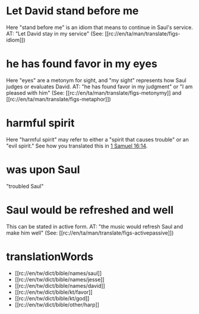 # Let David stand before me

Here "stand before me" is an idiom that means to continue in Saul's service. AT: "Let David stay in my service" (See: [[rc://en/ta/man/translate/figs-idiom]])

# he has found favor in my eyes

Here "eyes" are a metonym for sight, and "my sight" represents how Saul judges or evaluates David. AT: "he has found favor in my judgment" or "I am pleased with him" (See: [[rc://en/ta/man/translate/figs-metonymy]] and [[rc://en/ta/man/translate/figs-metaphor]])

# harmful spirit

Here "harmful spirit" may refer to either a "spirit that causes trouble" or an "evil spirit." See how you translated this in [1 Samuel 16:14](./14.md).

# was upon Saul

"troubled Saul"

# Saul would be refreshed and well

This can be stated in active form. AT: "the music would refresh Saul and make him well" (See: [[rc://en/ta/man/translate/figs-activepassive]])

# translationWords

* [[rc://en/tw/dict/bible/names/saul]]
* [[rc://en/tw/dict/bible/names/jesse]]
* [[rc://en/tw/dict/bible/names/david]]
* [[rc://en/tw/dict/bible/kt/favor]]
* [[rc://en/tw/dict/bible/kt/god]]
* [[rc://en/tw/dict/bible/other/harp]]